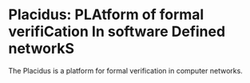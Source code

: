 # Placidus: PLAtform of formal verifiCation In software Defined networkS
The Placidus is a platform for formal verification in computer networks.
